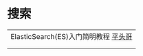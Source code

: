 # 搜索

|                                                                                                         |
| ------------------------------------------------------------------------------------------------------- |
| ElasticSearch(ES)入门简明教程 [平头哥](https://www.youtube.com/playlist?list=PLg5ULjirtivu6ovHBnxp5sayC3F6Q6UNU) |
|                                                                                                         |
|                                                                                                         |
